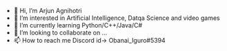 - 👋 Hi, I’m Arjun Agnihotri
- 👀 I’m interested in Artificial Intelligence, Datqa Science and video games
- 🌱 I’m currently learning Python/C++/Java/C#
- 💞️ I’m looking to collaborate on ...
- 📫 How to reach me Discord id-> Obanai_Iguro#5394

<!---
Just-a-random-username/Just-a-random-username is a ✨ special ✨ repository because its `README.md` (this file) appears on your GitHub profile.
You can click the Preview link to take a look at your changes.
--->

